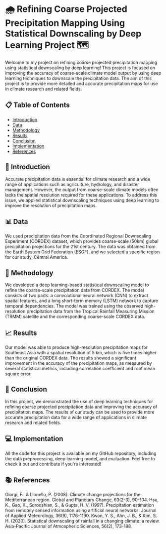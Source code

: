 # 🌧️ Refining Coarse Projected Precipitation Mapping Using Statistical Downscaling by Deep Learning Project 🗺

Welcome to my project on refining coarse projected precipitation mapping using statistical downscaling by deep learning! This project is focused on improving the accuracy of coarse-scale climate model output by using deep learning techniques to downscale the precipitation data. The aim of this project is to provide more detailed and accurate precipitation maps for use in climate research and related fields.

## 📋 Table of Contents

<ul>
  <li><a href="#introduction">Introduction</a></li>
  <li><a href="#data">Data</a></li>  
  <li><a href="#ethodology">Methodology</a></li>
  <li><a href="#results">Results</a></li>
  <li><a href="#conclusion">Conclusion</a></li>
    <li><a href="#implementation">Implementation</a></li>
  <li><a href="#references">References</a></li>
</ul>


<a name="introduction"></a>
## 👀 Introduction

Accurate precipitation data is essential for climate research and a wide range of applications such as agriculture, hydrology, and disaster management. However, the output from coarse-scale climate models often lacks the spatial resolution required for these applications. To address this issue, we applied statistical downscaling techniques using deep learning to improve the resolution of precipitation maps.

<a name="data"></a>
## 📊 Data

We used precipitation data from the Coordinated Regional Downscaling Experiment (CORDEX) dataset, which provides coarse-scale (50km) global precipitation projections for the 21st century. The data was obtained from the Earth System Grid Federation (ESGF), and we selected a specific region for our study, Central  America.


<a name="methodology"></a>
## 🧪 Methodology

We developed a deep learning-based statistical downscaling model to refine the coarse-scale precipitation data from CORDEX. The model consists of two parts: a convolutional neural network (CNN) to extract spatial features, and a long short-term memory (LSTM) network to capture temporal dependencies. The model was trained using the observed high-resolution precipitation data from the Tropical Rainfall Measuring Mission (TRMM) satellite and the corresponding coarse-scale CORDEX data.

<a name="results"></a>
## 📈 Results

Our model was able to produce high-resolution precipitation maps for Southeast Asia with a spatial resolution of 5 km, which is five times higher than the original CORDEX data. The results showed a significant improvement in the accuracy of the precipitation maps, as measured by several statistical metrics, including correlation coefficient and root mean square error.

<a name="conclusion"></a>
## 💬 Conclusion

In this project, we demonstrated the use of deep learning techniques for refining coarse projected precipitation data and improving the accuracy of precipitation maps. The results of our study can be used to provide more accurate precipitation data for a wide range of applications in climate research and related fields.

<a name="implementation"></a>
## 💻 Implementation

All the code for this project is available on my GitHub repository, including the data preprocessing, deep learning model, and evaluation. Feel free to check it out and contribute if you're interested!

<a name="references"></a>
## 📚 References

Giorgi, F., & Lionello, P. (2008). Climate change projections for the Mediterranean region. Global and Planetary Change, 63(2-3), 90-104.
Hsu, K., Gao, X., Sorooshian, S., & Gupta, H. V. (1997). Precipitation estimation from remotely sensed information using artificial neural networks. Journal of Applied Meteorology, 36(9), 1176-1190.
Kwon, Y. S., Ahn, J. B., & Kim, S. H. (2020). Statistical downscaling of rainfall in a changing climate: a review. Asia-Pacific Journal of Atmospheric Sciences, 56(2), 173-188.
